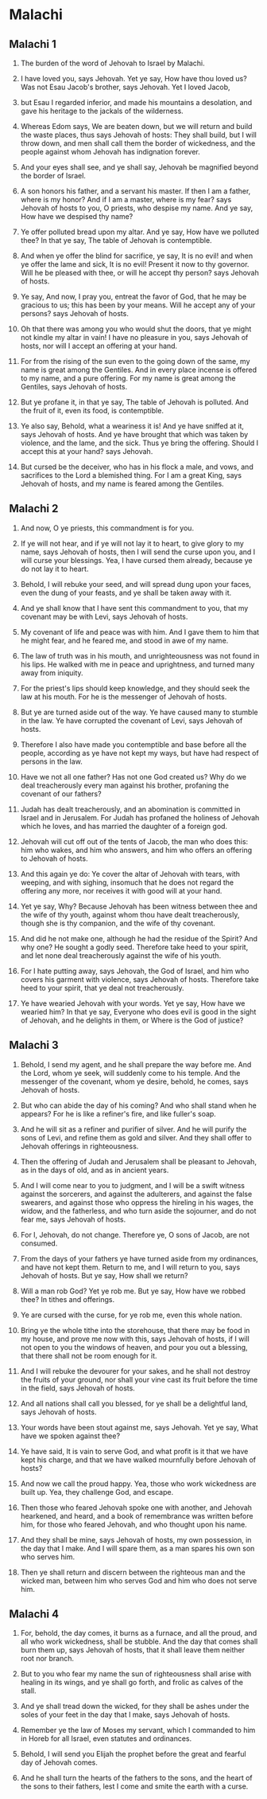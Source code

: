 # Malachi

## Malachi 1

1. The burden of the word of Jehovah to Israel by Malachi.

2. I have loved you, says Jehovah. Yet ye say, How have thou loved us? Was not Esau Jacob's brother, says Jehovah. Yet I loved Jacob,

3. but Esau I regarded inferior, and made his mountains a desolation, and gave his heritage to the jackals of the wilderness.

4. Whereas Edom says, We are beaten down, but we will return and build the waste places, thus says Jehovah of hosts: They shall build, but I will throw down, and men shall call them the border of wickedness, and the people against whom Jehovah has indignation forever.

5. And your eyes shall see, and ye shall say, Jehovah be magnified beyond the border of Israel.

6. A son honors his father, and a servant his master. If then I am a father, where is my honor? And if I am a master, where is my fear? says Jehovah of hosts to you, O priests, who despise my name. And ye say, How have we despised thy name?

7. Ye offer polluted bread upon my altar. And ye say, How have we polluted thee? In that ye say, The table of Jehovah is contemptible.

8. And when ye offer the blind for sacrifice, ye say, It is no evil! and when ye offer the lame and sick, It is no evil! Present it now to thy governor. Will he be pleased with thee, or will he accept thy person? says Jehovah of hosts.

9. Ye say, And now, I pray you, entreat the favor of God, that he may be gracious to us; this has been by your means. Will he accept any of your persons? says Jehovah of hosts.

10. Oh that there was among you who would shut the doors, that ye might not kindle my altar in vain! I have no pleasure in you, says Jehovah of hosts, nor will I accept an offering at your hand.

11. For from the rising of the sun even to the going down of the same, my name is great among the Gentiles. And in every place incense is offered to my name, and a pure offering. For my name is great among the Gentiles, says Jehovah of hosts.

12. But ye profane it, in that ye say, The table of Jehovah is polluted. And the fruit of it, even its food, is contemptible.

13. Ye also say, Behold, what a weariness it is! And ye have sniffed at it, says Jehovah of hosts. And ye have brought that which was taken by violence, and the lame, and the sick. Thus ye bring the offering. Should I accept this at your hand? says Jehovah.

14. But cursed be the deceiver, who has in his flock a male, and vows, and sacrifices to the Lord a blemished thing. For I am a great King, says Jehovah of hosts, and my name is feared among the Gentiles.

## Malachi 2

1. And now, O ye priests, this commandment is for you.

2. If ye will not hear, and if ye will not lay it to heart, to give glory to my name, says Jehovah of hosts, then I will send the curse upon you, and I will curse your blessings. Yea, I have cursed them already, because ye do not lay it to heart.

3. Behold, I will rebuke your seed, and will spread dung upon your faces, even the dung of your feasts, and ye shall be taken away with it.

4. And ye shall know that I have sent this commandment to you, that my covenant may be with Levi, says Jehovah of hosts.

5. My covenant of life and peace was with him. And I gave them to him that he might fear, and he feared me, and stood in awe of my name.

6. The law of truth was in his mouth, and unrighteousness was not found in his lips. He walked with me in peace and uprightness, and turned many away from iniquity.

7. For the priest's lips should keep knowledge, and they should seek the law at his mouth. For he is the messenger of Jehovah of hosts.

8. But ye are turned aside out of the way. Ye have caused many to stumble in the law. Ye have corrupted the covenant of Levi, says Jehovah of hosts.

9. Therefore I also have made you contemptible and base before all the people, according as ye have not kept my ways, but have had respect of persons in the law.

10. Have we not all one father? Has not one God created us? Why do we deal treacherously every man against his brother, profaning the covenant of our fathers?

11. Judah has dealt treacherously, and an abomination is committed in Israel and in Jerusalem. For Judah has profaned the holiness of Jehovah which he loves, and has married the daughter of a foreign god.

12. Jehovah will cut off out of the tents of Jacob, the man who does this: him who wakes, and him who answers, and him who offers an offering to Jehovah of hosts.

13. And this again ye do: Ye cover the altar of Jehovah with tears, with weeping, and with sighing, insomuch that he does not regard the offering any more, nor receives it with good will at your hand.

14. Yet ye say, Why? Because Jehovah has been witness between thee and the wife of thy youth, against whom thou have dealt treacherously, though she is thy companion, and the wife of thy covenant.

15. And did he not make one, although he had the residue of the Spirit? And why one? He sought a godly seed. Therefore take heed to your spirit, and let none deal treacherously against the wife of his youth.

16. For I hate putting away, says Jehovah, the God of Israel, and him who covers his garment with violence, says Jehovah of hosts. Therefore take heed to your spirit, that ye deal not treacherously.

17. Ye have wearied Jehovah with your words. Yet ye say, How have we wearied him? In that ye say, Everyone who does evil is good in the sight of Jehovah, and he delights in them, or Where is the God of justice?

## Malachi 3

1. Behold, I send my agent, and he shall prepare the way before me. And the Lord, whom ye seek, will suddenly come to his temple. And the messenger of the covenant, whom ye desire, behold, he comes, says Jehovah of hosts.

2. But who can abide the day of his coming? And who shall stand when he appears? For he is like a refiner's fire, and like fuller's soap.

3. And he will sit as a refiner and purifier of silver. And he will purify the sons of Levi, and refine them as gold and silver. And they shall offer to Jehovah offerings in righteousness.

4. Then the offering of Judah and Jerusalem shall be pleasant to Jehovah, as in the days of old, and as in ancient years.

5. And I will come near to you to judgment, and I will be a swift witness against the sorcerers, and against the adulterers, and against the false swearers, and against those who oppress the hireling in his wages, the widow, and the fatherless, and who turn aside the sojourner, and do not fear me, says Jehovah of hosts.

6. For I, Jehovah, do not change. Therefore ye, O sons of Jacob, are not consumed.

7. From the days of your fathers ye have turned aside from my ordinances, and have not kept them. Return to me, and I will return to you, says Jehovah of hosts. But ye say, How shall we return?

8. Will a man rob God? Yet ye rob me. But ye say, How have we robbed thee? In tithes and offerings.

9. Ye are cursed with the curse, for ye rob me, even this whole nation.

10. Bring ye the whole tithe into the storehouse, that there may be food in my house, and prove me now with this, says Jehovah of hosts, if I will not open to you the windows of heaven, and pour you out a blessing, that there shall not be room enough for it.

11. And I will rebuke the devourer for your sakes, and he shall not destroy the fruits of your ground, nor shall your vine cast its fruit before the time in the field, says Jehovah of hosts.

12. And all nations shall call you blessed, for ye shall be a delightful land, says Jehovah of hosts.

13. Your words have been stout against me, says Jehovah. Yet ye say, What have we spoken against thee?

14. Ye have said, It is vain to serve God, and what profit is it that we have kept his charge, and that we have walked mournfully before Jehovah of hosts?

15. And now we call the proud happy. Yea, those who work wickedness are built up. Yea, they challenge God, and escape.

16. Then those who feared Jehovah spoke one with another, and Jehovah hearkened, and heard, and a book of remembrance was written before him, for those who feared Jehovah, and who thought upon his name.

17. And they shall be mine, says Jehovah of hosts, my own possession, in the day that I make. And I will spare them, as a man spares his own son who serves him.

18. Then ye shall return and discern between the righteous man and the wicked man, between him who serves God and him who does not serve him.

## Malachi 4

1. For, behold, the day comes, it burns as a furnace, and all the proud, and all who work wickedness, shall be stubble. And the day that comes shall burn them up, says Jehovah of hosts, that it shall leave them neither root nor branch.

2. But to you who fear my name the sun of righteousness shall arise with healing in its wings, and ye shall go forth, and frolic as calves of the stall.

3. And ye shall tread down the wicked, for they shall be ashes under the soles of your feet in the day that I make, says Jehovah of hosts.

4. Remember ye the law of Moses my servant, which I commanded to him in Horeb for all Israel, even statutes and ordinances.

5. Behold, I will send you Elijah the prophet before the great and fearful day of Jehovah comes.

6. And he shall turn the hearts of the fathers to the sons, and the heart of the sons to their fathers, lest I come and smite the earth with a curse.